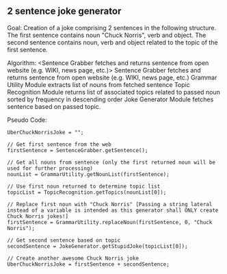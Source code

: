 2 sentence joke generator
-----------------------------

Goal: Creation of a joke comprising 2 sentences in the following structure.
	The first sentence contains noun "Chuck Norris", verb and object.
	The second sentence contains noun, verb and object related to the topic of the first sentence.

Algorithm:
	<Sentence Grabber fetches and returns sentence from open website (e.g. WIKI, news page, etc.)>
	<Topic Recognition Module returns list of associated topics related to passed noun sorted by frequency in descending order>
	Sentence Grabber fetches and returns sentence from open website (e.g. WIKI, news page, etc.)
	Grammar Utility Module extracts list of nouns from fetched sentence
	Topic Recognition Module returns list of associated topics related to passed noun sorted by frequency in descending order
	Joke Generator Module fetches sentence based on passed topic.
		
		
Pseudo Code:

	UberChuckNorrisJoke = "";
	
	// Get first sentence from the web
	firstSentence = SentenceGrabber.getSentence();
	
	// Get all nouns from sentence (only the first returned noun will be used for further processing)
	nounList = GrammarUtility.getNounList(firstSentence);
	
	// Use first noun returned to determine topic list
	topicList = TopicRecognition.getTopics(nounList[0]);	
	
	// Replace first noun with "Chuck Norris" [Passing a string lateral instead of a variable is intended as this generator shall ONLY create Chuck Norris jokes!]
	firstSentence = GrammarUtility.replaceNoun(firstSentence, 0, "Chuck Norris");
	
	// Get second sentence based on topic
	secondSentence = JokeGenerator.getStupidJoke(topicList[0]);
	
	// Create another awesome Chuck Norris joke
	UberChuckNorrisJoke = firstSentence + secondSentence;
	
		

	
	